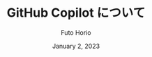 ---
author: "Futo Horio"
title: "GitHub Copilot について"
date: "January 2, 2023"
description: "GitHub Copilot 解説"
tags: ["GitHub"]
ShowToc: true
ShowBreadCrumbs: true
---